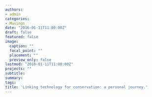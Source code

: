 ```yaml
---
authors:
- admin
categories:
- Musings
date: "2016-01-11T11:00:00Z"
draft: false
featured: false
image:
  caption: ""
  focal_point: ""
  placement: ""
  preview_only: false
lastmod: "2016-01-11T11:00:00Z"
projects: ""
subtitle:
summary:
tags:
title: 'Linking technology for conservation: a personal journey.'
---
```

